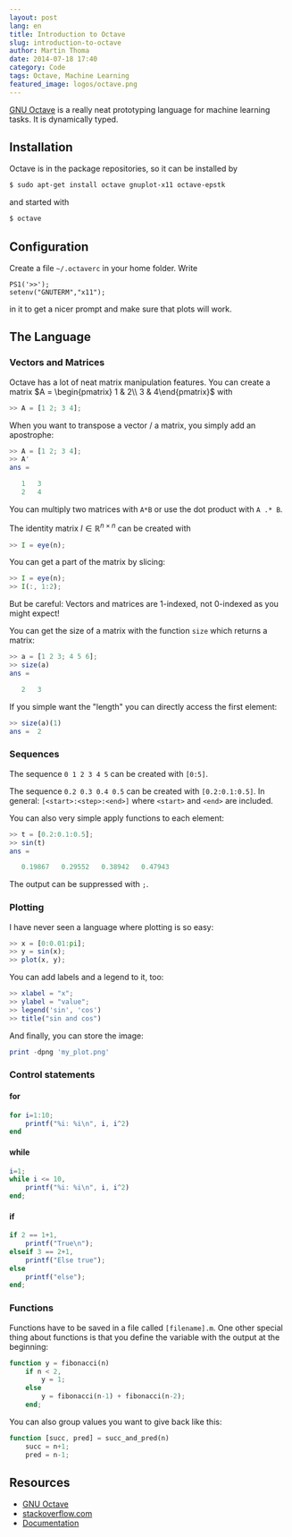 ```yaml
---
layout: post
lang: en
title: Introduction to Octave
slug: introduction-to-octave
author: Martin Thoma
date: 2014-07-18 17:40
category: Code
tags: Octave, Machine Learning
featured_image: logos/octave.png
---
```

[GNU Octave](https://en.wikipedia.org/wiki/GNU_Octave) is a really neat
prototyping language for machine learning tasks. It is dynamically typed.

## Installation

Octave is in the package repositories, so it can be installed by

```bash
$ sudo apt-get install octave gnuplot-x11 octave-epstk
```

and started with

```bash
$ octave
```

## Configuration

Create a file `~/.octaverc` in your home folder. Write

```text
PS1('>>');
setenv("GNUTERM","x11");
```
in it to get a nicer prompt and make sure that plots will work.

## The Language

### Vectors and Matrices

Octave has a lot of neat matrix manipulation features. You can create a matrix
$A = \begin{pmatrix} 1 & 2\\ 3 & 4\end{pmatrix}$ with

```octave
>> A = [1 2; 3 4];
```

When you want to transpose a vector / a matrix, you simply add an apostrophe:

```octave
>> A = [1 2; 3 4];
>> A'
ans =

   1   3
   2   4
```

You can multiply two matrices with `A*B` or use the dot product with `A .* B`.

The identity matrix $I \in \mathbb{R}^{n \times n}$ can be created with

```octave
>> I = eye(n);
```

You can get a part of the matrix by slicing:

```octave
>> I = eye(n);
>> I(:, 1:2);
```

But be careful: Vectors and matrices are 1-indexed, not 0-indexed as you might
expect!

You can get the size of a matrix with the function `size` which returns a matrix:

```octave
>> a = [1 2 3; 4 5 6];
>> size(a)
ans =

   2   3

```

If you simple want the "length" you can directly access the first element:

```octave
>> size(a)(1)
ans =  2
```

### Sequences
The sequence `0 1 2 3 4 5` can be created with `[0:5]`.

The sequence `0.2 0.3 0.4 0.5` can be created with `[0.2:0.1:0.5]`.
In general: `[<start>:<step>:<end>]` where `<start>` and `<end>` are included.

You can also very simple apply functions to each element:

```octave
>> t = [0.2:0.1:0.5];
>> sin(t)
ans =

   0.19867   0.29552   0.38942   0.47943
```

The output can be suppressed with `;`.

### Plotting

I have never seen a language where plotting is so easy:

```octave
>> x = [0:0.01:pi];
>> y = sin(x);
>> plot(x, y);
```

You can add labels and a legend to it, too:

```octave
>> xlabel = "x";
>> ylabel = "value";
>> legend('sin', 'cos')
>> title("sin and cos")
```

And finally, you can store the image:

```octave
print -dpng 'my_plot.png'
```

### Control statements

#### for

```octave
for i=1:10;
    printf("%i: %i\n", i, i^2)
end
```

#### while

```octave
i=1;
while i <= 10,
    printf("%i: %i\n", i, i^2)
end;
```

#### if

```octave
if 2 == 1+1,
    printf("True\n");
elseif 3 == 2+1,
    printf("Else true");
else
    printf("else");
end;
```

### Functions

Functions have to be saved in a file called `[filename].m`. One other special
thing about functions is that you define the variable with the output at the
beginning:

```octave
function y = fibonacci(n)
    if n < 2,
        y = 1;
    else
        y = fibonacci(n-1) + fibonacci(n-2);
    end;
```

You can also group values you want to give back like this:

```octave
function [succ, pred] = succ_and_pred(n)
    succ = n+1;
    pred = n-1;
```

## Resources

* [GNU Octave](https://en.wikipedia.org/wiki/GNU_Octave)
* [stackoverflow.com](http://stackoverflow.com/questions/tagged/octave?sort=votes)
* [Documentation](https://www.gnu.org/software/octave/doc/interpreter/)
